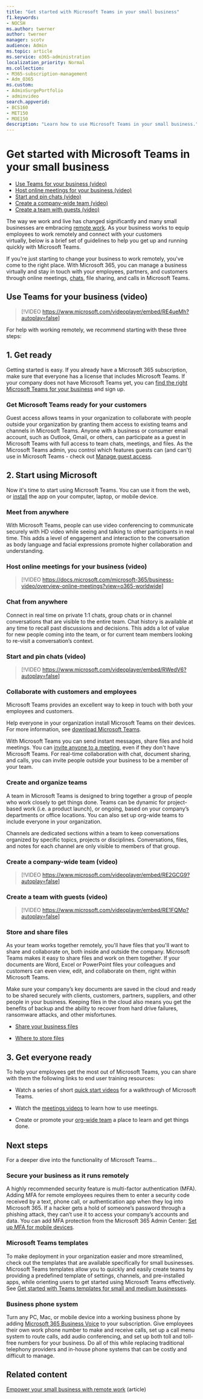 ```yaml
---
title: "Get started with Microsoft Teams in your small business"
f1.keywords:
- NOCSH
ms.author: twerner
author: twerner
manager: scotv
audience: Admin
ms.topic: article
ms.service: o365-administration
localization_priority: Normal
ms.collection: 
- M365-subscription-management 
- Adm_O365
ms.custom: 
- AdminSurgePortfolio
- adminvideo
search.appverid:
- BCS160
- MET150
- MOE150
description: "Learn how to use Microsoft Teams in your small business."
---
```


# Get started with Microsoft Teams in your small business

- [Use Teams for your business (video)](#use-teams-for-your-business-video)
- [Host online meetings for your business (video)](#host-online-meetings-for-your-business-video)
- [Start and pin chats (video)](#start-and-pin-chats-video)
- [Create a company-wide team (video)](#create-a-company-wide-team-video)
- [Create a team with guests (video)](#create-a-team-with-guests-video)

The way we work and live has changed significantly and many small businesses are embracing [remote work](https://www.microsoft.com/microsoft-teams/work-remotely?ocid=oo_support_mix_marvel_ups_support_smcteamsmb_inline). As your business works to equip employees to work remotely and connect with your customers virtually, below is a brief set of guidelines to help you get up and running quickly with Microsoft Teams. 

If you're just starting to change your business to work remotely, you've come to the right place. With Microsoft 365, you can manage a business virtually and stay in touch with your employees, partners, and customers through online meetings, [chats](https://www.microsoft.com/microsoft-teams/instant-messaging?ocid=oo_support_mix_marvel_ups_support_smcteamsmb_inline), file sharing, and calls in Microsoft Teams. 

## Use Teams for your business (video)

> [!VIDEO https://www.microsoft.com/videoplayer/embed/RE4ueMh?autoplay=false]

For help with working remotely, we recommend starting with these three steps:

## 1. Get ready 

Getting started is easy. If you already have a Microsoft 365 subscription, make sure that everyone has a license that includes Microsoft Teams. If your company does not have Microsoft Teams yet, you can [find the right Microsoft Teams for your business](https://www.microsoft.com/microsoft-teams/teams-for-work) and sign up.

### Get Microsoft Teams ready for your customers

Guest access allows teams in your organization to collaborate with people outside your organization by granting them access to existing teams and channels in Microsoft Teams. Anyone with a business or consumer email account, such as Outlook, Gmail, or others, can participate as a guest in Microsoft Teams with full access to team chats, meetings, and files. As the Microsoft Teams admin, you control which features guests can (and can't) use in Microsoft Teams - check out [Manage guest access](https://docs.microsoft.com/microsoftteams/set-up-guests).

## 2. Start using Microsoft 

Now it's time to start using Microsoft Teams. You can use it from the web, or [install](https://aka.ms/installteams) the app on your computer, laptop, or mobile device.

### Meet from anywhere

With Microsoft Teams, people can use video conferencing to communicate securely with HD video while seeing and talking to other participants in real time. This adds a level of engagement and interaction to the conversation as body language and facial expressions promote higher collaboration and understanding.

### Host online meetings for your business (video)

> [!VIDEO https://docs.microsoft.com/microsoft-365/business-video/overview-online-meetings?view=o365-worldwide]

### Chat from anywhere

Connect in real time on private 1:1 chats, group chats or in channel conversations that are visible to the entire team. Chat history is available at any time to recall past discussions and decisions. This adds a lot of value for new people coming into the team, or for current team members looking to re-visit a conversation’s context.

### Start and pin chats (video)

> [!VIDEO https://www.microsoft.com/videoplayer/embed/RWedV6?autoplay=false]

### Collaborate with customers and employees

Microsoft Teams provides an excellent way to keep in touch with both your employees and customers.

Help everyone in your organization install Microsoft Teams on their devices. For more information, see [download Microsoft Teams](https://aka.ms/downloadteams).

With Microsoft Teams you can send instant messages, share files and hold meetings. You can [invite anyone to a meeting](schedule-guest-meeting.md), even if they don't have Microsoft Teams. For real-time collaboration with chat, document sharing, and calls, you can invite people outside your business to be a member of your team.

### Create and organize teams

A team in Microsoft Teams is designed to bring together a group of people who work closely to get things done. Teams can be dynamic for project-based work (i.e. a product launch), or ongoing, based on your company’s departments or office locations. You can also set up org-wide teams to include everyone in your organization.

Channels are dedicated sections within a team to keep conversations organized by specific topics, projects or disciplines. Conversations, files, and notes for each channel are only visible to members of that group.

### Create a company-wide team (video)

> [!VIDEO https://www.microsoft.com/videoplayer/embed/RE2GCG9?autoplay=false]

### Create a team with guests (video)

> [!VIDEO https://www.microsoft.com/videoplayer/embed/RE1FQMp?autoplay=false]

### Store and share files

As your team works together remotely, you'll have files that you'll want to share and collaborate on, both inside and outside the company. Microsoft Teams makes it easy to share files and work on them together. If your documents are Word, Excel or PowerPoint files your colleagues and customers can even view, edit, and collaborate on them, right within Microsoft Teams.

Make sure your company’s key documents are saved in the cloud and ready to be shared securely with clients, customers, partners, suppliers, and other people in your business. Keeping files in the cloud also means you get the benefits of backup and the ability to recover from hard drive failures, ransomware attacks, and other misfortunes.

- [Share your business files](overview-file-sharing.md)

- [Where to store files](store-files.md)

## 3. Get everyone ready

To help your employees get the most out of Microsoft Teams, you can share with them the following links to end user training resources:

- Watch a series of short [quick start videos](https://support.microsoft.com/office/microsoft-teams-video-training-4f108e54-240b-4351-8084-b1089f0d21d7) for a walkthrough of Microsoft Teams.

- Watch the [meetings videos](https://support.microsoft.com/office/b6caa0d4-eecb-4aa0-bc75-c05f4cd907b2) to learn how to use meetings.

- Create or promote your [org-wide team](org-wide-team.md) a place to learn and get things done.

## Next steps

For a deeper dive into the functionality of Microsoft Teams...

### Secure your business as it runs remotely

A highly recommended security feature is multi-factor authentication (MFA). Adding MFA for remote employees requires them to enter a security code received by a text, phone call, or authentication app when they log into Microsoft 365. If a hacker gets a hold of someone’s password through a phishing attack, they can’t use it to access your company’s accounts and data. You can add MFA protection from the Microsoft 365 Admin Center: [Set up MFA for mobile devices](set-up-mfa.md).

### Microsoft Teams templates

To make deployment in your organization easier and more streamlined, check out the templates that are available specifically for small businesses. Microsoft Teams templates allow you to quickly and easily create teams by providing a predefined template of settings, channels, and pre-installed apps, while orienting users to get started using Microsoft Teams effectively. See [Get started with Teams templates for small and medium businesses](https://docs.microsoft.com/microsoftteams/smb-templates).

### Business phone system

Turn any PC, Mac, or mobile device into a working business phone by adding [Microsoft 365 Business Voice](https://aka.ms/getbusinessvoice) to your subscription. Give employees their own work phone number to make and receive calls, set up a call menu system to route calls, add audio conferencing, and set up both toll and toll-free numbers for your business. Do all of this while replacing traditional telephony providers and in-house phone systems that can be costly and difficult to manage.

## Related content

[Empower your small business with remote work](../admin/misc/empower-your-small-business-with-remote-work.md) (article)
